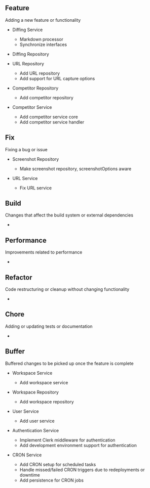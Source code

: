 ## Feature

Adding a new feature or functionality

-   Diffing Service

    -   Markdown processor
    -   Synchronize interfaces

-   Diffing Repository

-   URL Repository

    -   Add URL repository
    -   Add support for URL capture options

-   Competitor Repository

    -   Add competitor repository

-   Competitor Service

    -   Add competitor service core
    -   Add competitor service handler

## Fix

Fixing a bug or issue

-   Screenshot Repository

    -   Make screenshot repository, screenshotOptions aware

-   URL Service

    -   Fix URL service

## Build

Changes that affect the build system or external dependencies

-

## Performance

Improvements related to performance

-

## Refactor

Code restructuring or cleanup without changing functionality

-

## Chore

Adding or updating tests or documentation

-

## Buffer

Buffered changes to be picked up once the feature is complete

-   Workspace Service

    -   Add workspace service

-   Workspace Repository

    -   Add workspace repository

-   User Service

    -   Add user service

-   Authentication Service

    -   Implement Clerk middleware for authentication
    -   Add development environment support for authentication

-   CRON Service

    -   Add CRON setup for scheduled tasks
    -   Handle missed/failed CRON triggers due to redeployments or downtime
    -   Add persistence for CRON jobs
